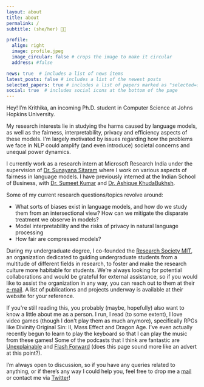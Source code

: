 ```yaml
---
layout: about
title: about
permalink: /
subtitle: (she/her) 🏳️‍🌈 

profile:
  align: right
  image: profile.jpeg
  image_circular: false # crops the image to make it circular
  address: #false

news: true  # includes a list of news items
latest_posts: false # includes a list of the newest posts
selected_papers: true # includes a list of papers marked as "selected={true}"
social: true  # includes social icons at the bottom of the page
---
```


Hey! I’m Krithika, an incoming Ph.D. student in Computer Science at Johns Hopkins University.

My research interests lie in studying the harms caused by language models, as well as the fairness, interpretability, privacy and efficiency aspects of these models. I'm largely motivated by issues regarding how the problems we face in NLP could amplify (and even introduce) societal concerns and unequal power dynamics.

I currently work as a research intern at Microsoft Research India under the supervision of [Dr. Sunayana Sitaram](https://www.microsoft.com/en-us/research/people/susitara/) where I work on various aspects of fairness in language models. I have previously interned at the Indian School of Business, with [Dr. Sumeet Kumar](http://sumeetkumar.in/) and [Dr. Ashique KhudaBukhsh](https://www.cs.cmu.edu/~akhudabu/).

Some of my current research questions/topics revolve around:  
  * What sorts of biases exist in language models, and how do we study them from an intersectional view? How can we mitigate the disparate treatment we observe in models? 
  * Model interpretability and the risks of privacy in natural language processing 
  * How fair are compressed models?  

During my undergraduate degree, I co-founded the [Research Society MIT](https://www.researchsocietymit.com), an organization dedicated to guiding undergraduate students from a multitude of different fields in research, to foster and make the research culture more habitable for students. We’re always looking for potential collaborations and would be grateful for external assistance, so if you would like to assist the organization in any way, you can reach out to them at their [e-mail](mailto:research.society.mit@gmail.com). A list of publications and projects underway is available at their website for your reference. 

If you're still reading this, you probably (maybe, hopefully) also want to know a little about me as a person. I run, I read (to some extent), I love video games (though I don't play them as much anymore), specifically RPGs like Divinity Original Sin: II, Mass Effect and Dragon Age. I've even actually recently begun to learn to play the keyboard so that I can play the music from these games! Some of the podcasts that I think are fantastic are [Unexplainable](https://www.vox.com/unexplainable) and [Flash Forward](https://www.flashforwardpod.com/) (does this page sound more like an advert at this point?).  

I’m always open to discussion, so if you have any queries related to anything, or if there’s any way I could help you, feel free to drop me a [mail](mailto:kramesh.tlw@gmail.com) or contact me via [Twitter](https://twitter.com/stolenpyjak)!